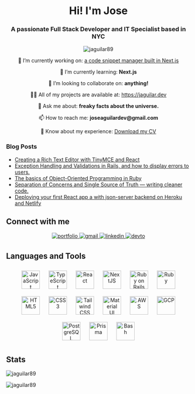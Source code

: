 <h1 align="center">Hi! I'm Jose</h1>
<h3 align="center">A passionate Full Stack Developer and IT Specialist based in NYC</h3>

<p align="center"> <img src="https://komarev.com/ghpvc/?username=jaguilar89&label=Profile%20views&color=0e75b6&style=flat" alt="jaguilar89" /> </p>

<p align="center">🔭 I’m currently working on: <a href="https://github.com/jaguilar89/code-snippet-manager">a code snippet manager built in Next.js</a></p>
<p align="center">🌱 I’m currently learning: <strong>Next.js</strong></p>
<p align="center">👯 I’m looking to collaborate on: <strong>anything!</strong></p>
<p align="center">👨‍💻 All of my projects are available at: <a href="https://jaguilar.dev">https://jaguilar.dev</a></p>
<p align="center">💬 Ask me about: <strong>freaky facts about the universe.</strong></p>
<p align="center">📫 How to reach me: <strong>joseaguilardev@gmail.com</strong></p>
<p align="center">📄 Know about my experience: <a href="https://www.jaguilar.dev/documents/Jose_Aguilar_CV_2024.pdf">Download my CV</a></p>

### Blog Posts
<!-- BLOG-POST-LIST:START -->
- [Creating a Rich Text Editor with TinyMCE and React](https://dev.to/jaguilar89/creating-a-rich-text-editor-with-tinymce-and-react-3gdf)
- [Exception Handling and Validations in Rails, and how to display errors to users.](https://dev.to/jaguilar89/exception-handling-and-validations-in-rails-and-how-to-display-errors-to-users-505l)
- [The basics of Object-Oriented Programming in Ruby](https://dev.to/jaguilar89/the-basics-of-object-oriented-programming-in-ruby-2p9)
- [Separation of Concerns and Single Source of Truth — writing cleaner code.](https://dev.to/jaguilar89/separation-of-concerns-and-single-source-of-truth-writing-cleaner-code-oo6)
- [Deploying your first React app a with json-server backend on Heroku and Netlify](https://dev.to/jaguilar89/deploying-your-first-react-app-a-with-json-server-backend-on-heroku-and-netlify-anj)
<!-- BLOG-POST-LIST:END -->

## Connect with me  
<div align="center">
<a href="https://jaguilar.dev" target="_blank">
<img src=https://img.shields.io/badge/Portfolio-%23000000.svg?style=for-the-badge&logo=firefox&logoColor=#FF7139 alt=portfolio style="margin-bottom: 5px;" />
</a>
<a href="mailto:joseaguilardev@gmail.com" target="_blank">
<img src=https://img.shields.io/badge/Gmail-D14836?style=for-the-badge&logo=gmail&logoColor=white alt=gmail style="margin-bottom: 5px;" />
</a>
<a href="https://linkedin.com/in/jaguilar89" target="_blank">
<img src=https://img.shields.io/badge/linkedin-%231E77B5.svg?&style=for-the-badge&logo=linkedin&logoColor=white alt=linkedin style="margin-bottom: 5px;" />
</a> 
<a href="https://dev.to/jaguilar89" target="_blank">
<img src=https://img.shields.io/badge/dev.to-%2308090A.svg?&style=for-the-badge&logo=dev.to&logoColor=white alt=devto style="margin-bottom: 5px;" />
</a>
</div>  

## Languages and Tools  
<div align="center">  
<a href="https://www.javascript.com/" target="_blank"><img style="margin: 10px" src="https://profilinator.rishav.dev/skills-assets/javascript-original.svg" alt="JavaScript" height="50" /></a>  
<a href="https://www.typescriptlang.org/" target="_blank"><img style="margin: 10px" src="https://profilinator.rishav.dev/skills-assets/typescript-original.svg" alt="TypeScript" height="50" /></a>  
<a href="https://reactjs.org/" target="_blank"><img style="margin: 10px" src="https://profilinator.rishav.dev/skills-assets/react-original-wordmark.svg" alt="React" height="50" /></a>  
<a href="https://nextjs.org/" target="_blank"><img style="margin: 10px" src="https://profilinator.rishav.dev/skills-assets/nextjs.png" alt="NextJS" height="50" /></a>  
<a href="https://rubyonrails.org/" target="_blank"><img style="margin: 10px" src="https://profilinator.rishav.dev/skills-assets/rails-original-wordmark.svg" alt="Ruby on Rails" height="50" /></a>  
<a href="https://www.ruby-lang.org/en/" target="_blank"><img style="margin: 10px" src="https://profilinator.rishav.dev/skills-assets/ruby-original-wordmark.svg" alt="Ruby" height="50" /></a>  
<a href="https://en.wikipedia.org/wiki/HTML5" target="_blank"><img style="margin: 10px" src="https://profilinator.rishav.dev/skills-assets/html5-original-wordmark.svg" alt="HTML5" height="50" /></a>  
<a href="https://www.w3schools.com/css/" target="_blank"><img style="margin: 10px" src="https://profilinator.rishav.dev/skills-assets/css3-original-wordmark.svg" alt="CSS3" height="50" /></a>  
<a href="https://www.tailwindcss.com/" target="_blank"><img style="margin: 10px" src="https://profilinator.rishav.dev/skills-assets/tailwindcss.svg" alt="Tailwind CSS" height="50" /></a>  
<a href="https://mui.com/" target="_blank"><img style="margin: 10px" src="https://profilinator.rishav.dev/skills-assets/mui.png" alt="Material UI" height="50" /></a>  
<a href="https://aws.amazon.com/" target="_blank"><img style="margin: 10px" src="https://profilinator.rishav.dev/skills-assets/amazonwebservices-original-wordmark.svg" alt="AWS" height="50" /></a>  
<a href="https://cloud.google.com/" target="_blank"><img style="margin: 10px" src="https://profilinator.rishav.dev/skills-assets/google_cloud-icon.svg" alt="GCP" height="50" /></a>  
<a href="https://www.postgresql.org/" target="_blank"><img style="margin: 10px" src="https://profilinator.rishav.dev/skills-assets/postgresql-original-wordmark.svg" alt="PostgreSQL" height="50" /></a>  
<a href="https://www.prisma.io/" target="_blank"><img style="margin: 10px" src="https://profilinator.rishav.dev/skills-assets/prisma.png" alt="Prisma" height="50" /></a>  
<a href="https://www.gnu.org/software/bash/" target="_blank"><img style="margin: 10px" src="https://profilinator.rishav.dev/skills-assets/gnu_bash-icon.svg" alt="Bash" height="50" /></a>  
</div>  

## Stats
<p><img align="center" src="https://github-readme-stats.vercel.app/api/top-langs?username=jaguilar89&show_icons=true&theme=dark&title_color=1f6feb&text_color=484f58&locale=en&layout=compact" alt="jaguilar89" /></p>

<p><img align="center" src="https://github-readme-streak-stats.herokuapp.com/?user=jaguilar89&theme=dark" alt="jaguilar89" /></p>
